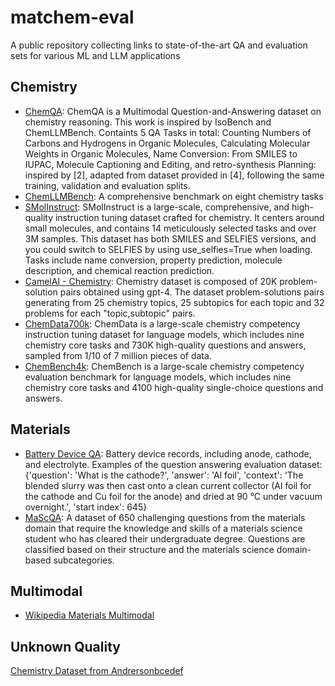 # matchem-eval
A public repository collecting links to state-of-the-art QA and evaluation sets for various ML and LLM applications

## Chemistry
* [ChemQA](https://huggingface.co/datasets/shangzhu/ChemQA): ChemQA is a Multimodal Question-and-Answering dataset on chemistry reasoning. This work is inspired by IsoBench and ChemLLMBench. Containts 5 QA Tasks in total: Counting Numbers of Carbons and Hydrogens in Organic Molecules, Calculating Molecular Weights in Organic Molecules, Name Conversion: From SMILES to IUPAC, Molecule Captioning and Editing, and retro-synthesis Planning: inspired by [2], adapted from dataset provided in [4], following the same training, validation and evaluation splits.
* [ChemLLMBench](https://github.com/ChemFoundationModels/ChemLLMBench): A comprehensive benchmark on eight chemistry tasks
* [SMolInstruct](https://huggingface.co/datasets/osunlp/SMolInstruct): SMolInstruct is a large-scale, comprehensive, and high-quality instruction tuning dataset crafted for chemistry. It centers around small molecules, and contains 14 meticulously selected tasks and over 3M samples. This dataset has both SMILES and SELFIES versions, and you could switch to SELFIES by using use_selfies=True when loading. Tasks include name conversion, property prediction, molecule description, and chemical reaction prediction.
* [CamelAI - Chemistry](https://huggingface.co/datasets/camel-ai/chemistry): Chemistry dataset is composed of 20K problem-solution pairs obtained using gpt-4. The dataset problem-solutions pairs generating from 25 chemistry topics, 25 subtopics for each topic and 32 problems for each "topic,subtopic" pairs.
* [ChemData700k](https://huggingface.co/datasets/AI4Chem/ChemData700K?row=0): ChemData is a large-scale chemistry competency instruction tuning dataset for language models, which includes nine chemistry core tasks and 730K high-quality questions and answers, sampled from 1/10 of 7 million pieces of data.
* [ChemBench4k](https://huggingface.co/datasets/AI4Chem/ChemBench4K): ChemBench is a large-scale chemistry competency evaluation benchmark for language models, which includes nine chemistry core tasks and 4100 high-quality single-choice questions and answers.

## Materials
* [Battery Device QA](https://huggingface.co/datasets/batterydata/battery-device-data-qa): Battery device records, including anode, cathode, and electrolyte.
Examples of the question answering evaluation dataset: {'question': 'What is the cathode?', 'answer': 'Al foil', 'context': 'The blended slurry was then cast onto a clean current collector (Al foil for the cathode and Cu foil for the anode) and dried at 90 °C under vacuum overnight.', 'start index': 645}
* [MaScQA](https://github.com/M3RG-IITD/MaScQA.git): A dataset of 650 challenging questions from the materials domain that require the knowledge and skills of a materials science student who has cleared their undergraduate degree. Questions are classified based on their structure and the materials science domain-based subcategories.

## Multimodal
* [Wikipedia Materials Multimodal](https://huggingface.co/datasets/lamm-mit/Cephalo-Wikipedia-Materials)

## Unknown Quality
[Chemistry Dataset from Andrersonbcedef](https://huggingface.co/datasets/andersonbcdefg/chemistry)


